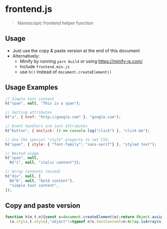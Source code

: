 
# frontend.js

> Nanoscopic frontend helper function

## Usage
- Just use the copy & paste version at the end of this document
- Alternatively:
    - Minify by running `yarn build` or using https://minify-js.com/
    - Include `frontend.min.js`
    - use `h()` instead of `document.createElement()`

## Usage Examples
```js
// Simple text content
h("span", null, "This is a span");

// Setting attributes
h("a", { href: "http://google.com" }, "google.com");

// Event handlers are just attributes
h("button", { onclick: () => console.log("click") }, "click me");

// Use the special "style" property to set CSS:
h("span", { style: { "font-family": "sans-serif"} }, "styled text");

// Nested usage
h("span", null,
  h("i", null, "italic content"));

// Array contents (mixed)
h("div", null, [
  h("b", null, "bold content"),
  "simple text content",
]);
```

## Copy and paste version
```js
function h(e,t,n){const s=document.createElement(e);return Object.assign(s,t),t?.style&&Object.assign
  (s.style,t.style),"object"!=typeof n?s.textContent=n:Array.isArray(n)?s.append(...n):s.append(n),s}
```

